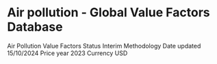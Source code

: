 # Air pollution - Global Value Factors Database

Air Pollution Value Factors	
Status	Interim Methodology
Date updated	15/10/2024
Price year	2023
Currency	USD